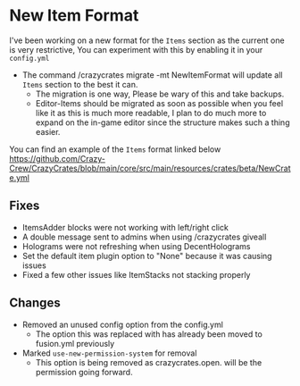 # New Item Format
I've been working on a new format for the `Items` section as the current one is very restrictive, You can experiment with this by enabling it in your `config.yml`

- The command /crazycrates migrate -mt NewItemFormat will update all `Items` section to the best it can.
  - The migration is one way, Please be wary of this and take backups.
  - Editor-Items should be migrated as soon as possible when you feel like it as this is much more readable, I plan to do much more to expand on the in-game editor since the structure makes such a thing easier.

You can find an example of the `Items` format linked below
https://github.com/Crazy-Crew/CrazyCrates/blob/main/core/src/main/resources/crates/beta/NewCrate.yml

## Fixes
- ItemsAdder blocks were not working with left/right click
- A double message sent to admins when using /crazycrates giveall
- Holograms were not refreshing when using DecentHolograms
- Set the default item plugin option to "None" because it was causing issues
- Fixed a few other issues like ItemStacks not stacking properly

## Changes
- Removed an unused config option from the config.yml
  - The option this was replaced with has already been moved to fusion.yml previously
- Marked `use-new-permission-system` for removal
  - This option is being removed as crazycrates.open.<crate-name> will be the permission going forward.